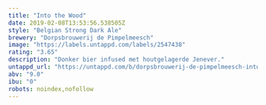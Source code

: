 ```yaml
---
title: "Into the Wood"
date: 2019-02-08T13:53:56.538505Z
style: "Belgian Strong Dark Ale"
brewery: "Dorpsbrouwerij de Pimpelmeesch"
image: "https://labels.untappd.com/labels/2547438"
rating: "3.65"
description: "Donker bier infused met houtgelagerde Jenever."
untappd_url: "https://untappd.com/b/dorpsbrouwerij-de-pimpelmeesch-into-the-wood/2547438"
abv: "9.0"
ibu: "0"
robots: noindex,nofollow
---
```

